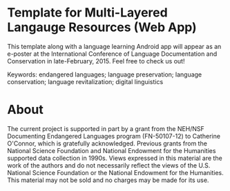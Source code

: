 Template for Multi-Layered Langauge Resources (Web App)
========

This template along with a language learning Android app will appear as an e-poster at the International Conference of Language Documentation and Conservation in late-February, 2015. Feel free to check us out!

Keywords: endangered languages; language preservation; language conservation; language revitalization; digital linguistics

About
=====
The current project is supported in part by a grant from the NEH/NSF Documenting Endangered Languages program (FN-50107-12) to Catherine O'Connor, which is gratefully acknowledged. Previous grants from the National Science Foundation and National Endowment for the Humanities supported data collection in 1990s. Views expressed in this material are the work of the authors and do not necessarily reflect the views of the U.S. National Science Foundation or the National Endowment for the Humanities. This material may not be sold and no charges may be made for its use.
